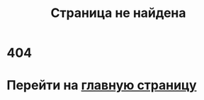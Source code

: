 ﻿---
title: Страница не найдена
main: false
submenu: false
layout: uni
---

<h1 class="uk-heading-xlarge">404</h1>
<h1 class="">Перейти на <a href="{% link index.md %}">главную страницу</a></h1>